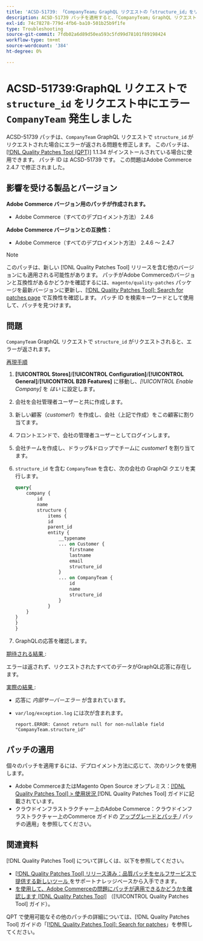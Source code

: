 ```yaml
---
title: 'ACSD-51739: 「CompanyTeam」GraphQL リクエストの「structure_id」をリクエスト中にエラーが発生しました'
description: ACSD-51739 パッチを適用すると、「CompanyTeam」GraphQL リクエストで「structure_id」がリクエストされた場合にエラーが返されるAdobe Commerceの問題を修正できます。
exl-id: 74c78278-779d-4fb6-ba10-501b25b9f1fe
type: Troubleshooting
source-git-commit: 7fdb02a6d89d50ea593c5fd99d78101f89198424
workflow-type: tm+mt
source-wordcount: '384'
ht-degree: 0%

---
```


# ACSD-51739:GraphQL リクエストで `structure_id` をリクエスト中にエラー `CompanyTeam` 発生しました

ACSD-51739 パッチは、`CompanyTeam` GraphQL リクエストで `structure_id` がリクエストされた場合にエラーが返される問題を修正します。 このパッチは、[[!DNL Quality Patches Tool (QPT)]](https://experienceleague.adobe.com/en/docs/commerce-operations/tools/quality-patches-tool/quality-patches-tool-to-self-serve-quality-patches) 1.1.34 がインストールされている場合に使用できます。 パッチ ID は ACSD-51739 です。 この問題はAdobe Commerce 2.4.7 で修正されました。

## 影響を受ける製品とバージョン

**Adobe Commerce バージョン用のパッチが作成されます。**

* Adobe Commerce（すべてのデプロイメント方法） 2.4.6

**Adobe Commerce バージョンとの互換性：**

* Adobe Commerce（すべてのデプロイメント方法） 2.4.6 ～ 2.4.7

>[!NOTE]
>
>このパッチは、新しい [!DNL Quality Patches Tool] リリースを含む他のバージョンにも適用される可能性があります。 パッチがAdobe Commerceのバージョンと互換性があるかどうかを確認するには、`magento/quality-patches` パッケージを最新バージョンに更新し、[[!DNL Quality Patches Tool]: Search for patches page](https://experienceleague.adobe.com/tools/commerce-quality-patches/index.html) で互換性を確認します。 パッチ ID を検索キーワードとして使用して、パッチを見つけます。

## 問題

`CompanyTeam` GraphQL リクエストで `structure_id` がリクエストされると、エラーが返されます。

<u> 再現手順 </u>

1. **[!UICONTROL Stores]**/**[!UICONTROL Configuration]**/**[!UICONTROL General]**/**[!UICONTROL B2B Features]** に移動し、*[!UICONTROL Enable Company]* を *はい* に設定します。
1. 会社を会社管理者ユーザーと共に作成します。
1. 新しい顧客（*customer1*）を作成し、会社（上記で作成）をこの顧客に割り当てます。
1. フロントエンドで、会社の管理者ユーザーとしてログインします。
1. 会社チームを作成し、ドラッグ&amp;ドロップでチームに *customer1* を割り当てます。
1. `structure_id` を含む `CompanyTeam` を含む、次の会社の GraphQl クエリを実行します。

   ```GraphQL
   query{
       company {
           id
           name
           structure {
               items {
               id
               parent_id
               entity {
                   __typename
                   ... on Customer {
                       firstname
                       lastname
                       email
                       structure_id
                   }
                   ... on CompanyTeam {
                       id
                       name
                       structure_id
                   }
               }
       }
   }
   }
   }
   ```

1. GraphQLの応答を確認します。

<u> 期待される結果 </u>:

エラーは返されず、リクエストされたすべてのデータがGraphQL応答に存在します。

<u> 実際の結果 </u>:

* 応答に *内部サーバーエラー* が含まれています。
* `var/log/exception.log` には次が含まれます。

  ```
  report.ERROR: Cannot return null for non-nullable field "CompanyTeam.structure_id"
  ```

## パッチの適用

個々のパッチを適用するには、デプロイメント方法に応じて、次のリンクを使用します。

* Adobe CommerceまたはMagento Open Source オンプレミス：[[!DNL Quality Patches Tool] > 使用状況 ](/help/tools/quality-patches-tool/usage.md)[!DNL Quality Patches Tool] ガイドに記載されています。
* クラウドインフラストラクチャー上のAdobe Commerce：クラウドインフラストラクチャー上のCommerce ガイドの [ アップグレードとパッチ ](https://experienceleague.adobe.com/docs/commerce-cloud-service/user-guide/develop/upgrade/apply-patches.html)/ パッチの適用」を参照してください。

## 関連資料

[!DNL Quality Patches Tool] について詳しくは、以下を参照してください。

* [[!DNL Quality Patches Tool]  リリース済み：品質パッチをセルフサービスで提供する新しいツール ](https://experienceleague.adobe.com/en/docs/commerce-operations/tools/quality-patches-tool/quality-patches-tool-to-self-serve-quality-patches) をサポートナレッジベースから入手できます。
* [ を使用して、Adobe Commerceの問題にパッチが適用できるかどうかを確認します  [!DNL Quality Patches Tool]](/help/tools/quality-patches-tool/patches-available-in-qpt/check-patch-for-magento-issue-with-magento-quality-patches.md) （[!UICONTROL Quality Patches Tool] ガイド）。


QPT で使用可能なその他のパッチの詳細については、[!DNL Quality Patches Tool] ガイドの「[[!DNL Quality Patches Tool]: Search for patches](https://experienceleague.adobe.com/tools/commerce-quality-patches/index.html)」を参照してください。
